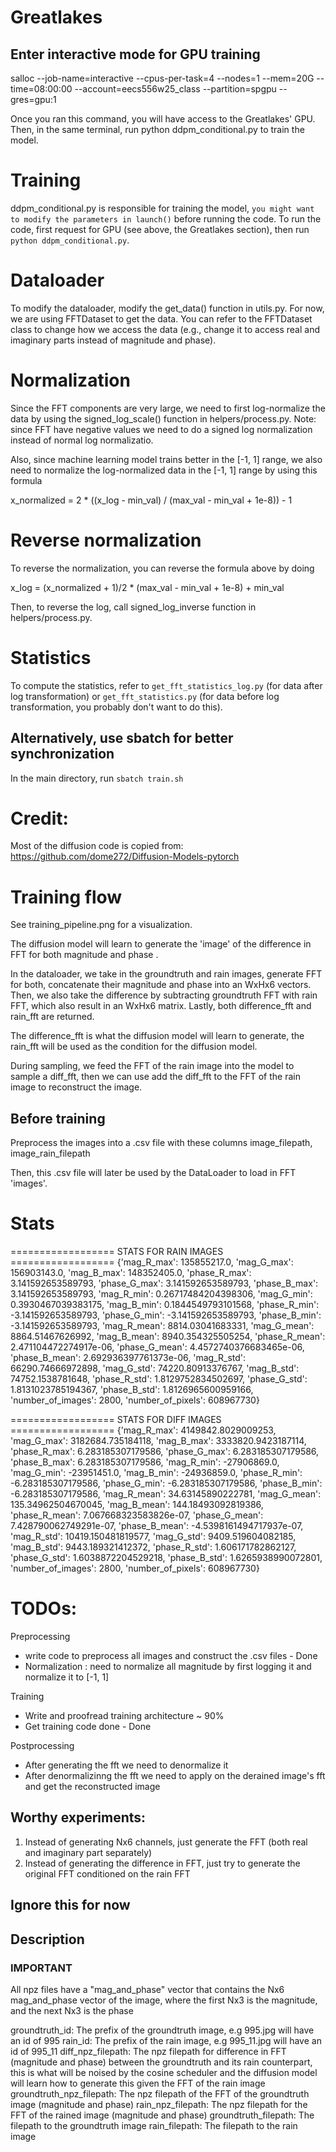 # Greatlakes

## Enter interactive mode for GPU training
salloc --job-name=interactive --cpus-per-task=4 --nodes=1 --mem=20G --time=08:00:00 --account=eecs556w25_class --partition=spgpu --gres=gpu:1

Once you ran this command, you will have access to the Greatlakes' GPU. Then, in the same terminal, 
run python ddpm_conditional.py to train the model. 

# Training
ddpm_conditional.py is responsible for training the model, `you might want to modify the parameters in launch()` before running the code. To run the code, first request for GPU (see above, the Greatlakes section), then run `python ddpm_conditional.py`. 

# Dataloader
To modify the dataloader, modify the get_data() function in utils.py. For now, we are using FFTDataset to get the data. 
You can refer to the FFTDataset class to change how we access the data (e.g., change it to access real and imaginary parts instead of magnitude and phase).

# Normalization 
Since the FFT components are very large, we need to first log-normalize the data by using the signed_log_scale() function in helpers/process.py. Note: since FFT have negative values we need to do a signed log normalization instead of normal log normalizatio.

Also, since machine learning model trains better in the [-1, 1] range, we also need to normalize the log-normalized data in the [-1, 1] range by using this formula 

x_normalized = 2 * ((x_log - min_val) / (max_val - min_val + 1e-8)) - 1

# Reverse normalization
To reverse the normalization, you can reverse the formula above by doing 

x_log = (x_normalized + 1)/2 * (max_val - min_val + 1e-8) + min_val

Then, to reverse the log, call signed_log_inverse function in helpers/process.py.

# Statistics
To compute the statistics, refer to `get_fft_statistics_log.py` (for data after log transformation) or `get_fft_statistics.py` (for data before log transformation, you probably don't want to do this).

## Alternatively, use sbatch for better synchronization
In the main directory, run `sbatch train.sh`

# Credit:
Most of the diffusion code is copied from:
https://github.com/dome272/Diffusion-Models-pytorch

# Training flow 

See training_pipeline.png for a visualization. 

The diffusion model will learn to generate the 'image' of the difference in FFT for both magnitude and phase .

In the dataloader, we take in the groundtruth and rain images, generate FFT for both, concatenate
their magnitude and phase into an WxHx6 vectors. Then, we also take the difference by subtracting
groundtruth FFT with rain FFT, which also result in an WxHx6 matrix. Lastly, both difference_fft 
and rain_fft are returned. 

The difference_fft is what the diffusion model will learn to generate, the rain_fft will be used
as the condition for the diffusion model. 

During sampling, we feed the FFT of the rain image into the model to sample a diff_fft, then
we can use add the diff_fft to the FFT of the rain image to reconstruct the image. 


## Before training 
Preprocess the images into a .csv file with these columns
image_filepath, image_rain_filepath

Then, this .csv file will later be used by the DataLoader to load in FFT 'images'. 

# Stats 

================== STATS FOR RAIN IMAGES ==================
{'mag_R_max': 135855217.0, 
 'mag_G_max': 156903143.0, 
 'mag_B_max': 148352405.0, 
 'phase_R_max': 3.141592653589793, 
 'phase_G_max': 3.141592653589793, 
 'phase_B_max': 3.141592653589793, 
 'mag_R_min': 0.26717484204398306, 
 'mag_G_min': 0.3930467039383175, 
 'mag_B_min': 0.1844549793101568, 
 'phase_R_min': -3.141592653589793, 
 'phase_G_min': -3.141592653589793, 
 'phase_B_min': -3.141592653589793, 
 'mag_R_mean': 8814.03041683331, 
 'mag_G_mean': 8864.51467626992, 
 'mag_B_mean': 8940.354325505254, 
 'phase_R_mean': 2.471104472274917e-06, 
 'phase_G_mean': 4.4572740376683465e-06, 
 'phase_B_mean': 2.692936397761373e-06, 
 'mag_R_std': 66290.74666972898, 
 'mag_G_std': 74220.80913376767, 
 'mag_B_std': 74752.1538781648, 
 'phase_R_std': 1.8129752834502697, 
 'phase_G_std': 1.8131023785194367, 
 'phase_B_std': 1.8126965600959166, 
 'number_of_images': 2800, 
 'number_of_pixels': 608967730}

================== STATS FOR DIFF IMAGES ==================
{'mag_R_max': 4149842.8029009253, 
 'mag_G_max': 3182684.735184118, 
 'mag_B_max': 3333820.9423187114, 
 'phase_R_max': 6.283185307179586, 
 'phase_G_max': 6.283185307179586, 
 'phase_B_max': 6.283185307179586, 
 'mag_R_min': -27906869.0, 
 'mag_G_min': -23951451.0, 
 'mag_B_min': -24936859.0, 
 'phase_R_min': -6.283185307179586, 
 'phase_G_min': -6.283185307179586, 
 'phase_B_min': -6.283185307179586, 
 'mag_R_mean': 34.63145890222781, 
 'mag_G_mean': 135.34962504670045, 
 'mag_B_mean': 144.18493092819386, 
 'phase_R_mean': 7.067668323583826e-07, 
 'phase_G_mean': 7.428790062749291e-07, 
 'phase_B_mean': -4.5398161494717937e-07, 
 'mag_R_std': 10419.150481819577, 
 'mag_G_std': 9409.519604082185, 
 'mag_B_std': 9443.189321412372, 
 'phase_R_std': 1.606171782862127, 
 'phase_G_std': 1.6038872204529218, 
 'phase_B_std': 1.6265938990072801, 
 'number_of_images': 2800, 
 'number_of_pixels': 608967730}

# TODOs:
Preprocessing 
- write code to preprocess all images and construct the .csv files - Done
- Normalization : need to normalize all magnitude by first logging it and normalize it to [-1, 1]

Training 
- Write and proofread training architecture ~ 90%
- Get training code done - Done

Postprocessing 
- After generating the fft we need to denormalize it 
- After denormalizinng the fft we need to apply on the derained image's fft and get the reconstructed image  

## Worthy experiments:
1. Instead of generating Nx6 channels, just generate the FFT (both real and imaginary part separately)
2. Instead of generating the difference in FFT, just try to generate the original FFT conditioned on the 
   rain FFT

## Ignore this for now 

## Description

### IMPORTANT
All npz files have a "mag_and_phase" vector that contains the Nx6 mag_and_phase vector of the 
image, where the first Nx3 is the magnitude, and the next Nx3 is the phase

groundtruth_id:           The prefix of the groundtruth image, e.g 995.jpg will have an id of 995
rain_id:                  The prefix of the rain image, e.g 995_11.jpg will have an id of 995_11
diff_npz_filepath:        The npz filepath for difference in FFT (magnitude and phase) 
                          between the groundtruth and its rain counterpart, this is what 
                          will be noised by the cosine scheduler and the diffusion model 
                          will learn how to generate this given the FFT of the rain image
groundtruth_npz_filepath: The npz filepath of the FFT of the groundtruth image (magnitude and phase) 
rain_npz_filepath:        The npz filepath for the FFT of the rained image (magnitude and phase)
groundtruth_filepath:     The filepath to the groundtruth image
rain_filepath:            The filepath to the rain image

